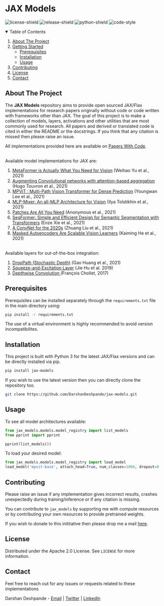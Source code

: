 <h1> JAX Models </h1>

<!-- PROJECT SHIELDS -->
![license-shield]
![release-shield]
![python-shield]
![code-style]

<!-- TABLE OF CONTENTS -->
<details open="open">
  <summary>Table of Contents</summary>
  <ol>
    <li>
      <a href="#about-the-project">About The Project</a>
    </li>
    <li>
      <a href="#getting-started">Getting Started</a>
      <ul>
        <li><a href="#prerequisites">Prerequisites</a></li>
        <li><a href="#installation">Installation</a></li>
        <li><a href="#usage">Usage</a></li>
      </ul>
    </li>
    <li><a href="#contributing">Contributing</a></li>
    <li><a href="#license">License</a></li>
    <li><a href="#contact">Contact</a></li>
  </ol>
</details>



<!-- ABOUT THE PROJECT -->
## About The Project

The <b>JAX Models</b> repository aims to provide open sourced JAX/Flax implementations for research papers originally without code or code written with frameworks other than JAX. The goal of this project is to make a collection of models, layers, activations and other utilities that are most commonly used for research. All papers and derived or translated code is cited in either the README or the docstrings. If you think that any citation is missed then please raise an issue.

All implementations provided here are available on <a href="https://www.paperswithcode.com">Papers With Code</a>.

<br>
Available model implementations for JAX are:

1. <a href="https://arxiv.org/abs/2111.11418">MetaFormer is Actually What You Need for Vision</a> (Weihao Yu et al., 2021)
2. <a href="https://arxiv.org/abs/2112.13692v1">Augmenting Convolutional networks with attention-based aggregation</a> (Hugo Touvron et al., 2021)
3. <a href="https://arxiv.org/abs/2112.11010">MPViT : Multi-Path Vision Transformer for Dense Prediction</a> (Youngwan Lee et al., 2021)
4. <a href="https://arxiv.org/abs/2105.01601v1">MLP-Mixer: An all-MLP Architecture for Vision</a> (Ilya Tolstikhin et al., 2021)
5. <a href="https://openreview.net/pdf?id=TVHS5Y4dNvM">Patches Are All You Need</a> (Anonymous et al., 2021)
6. <a href="https://arxiv.org/abs/2105.15203">SegFormer: Simple and Efficient Design for Semantic Segmentation with Transformers</a> (Enze Xie et al., 2021)
7. <a href="https://arxiv.org/abs/2201.03545">A ConvNet for the 2020s</a> (Zhuang Liu et al., 2021)
8. <a href="https://arxiv.org/abs/2111.06377v1">Masked Autoencoders Are Scalable Vision Learners</a> (Kaiming He et al., 2021)

<br>
Available layers for out-of-the-box integration:

1. <a href="https://arxiv.org/abs/1603.09382">DropPath (Stochastic Depth)</a> (Gao Huang et al., 2021)
2. <a href="https://arxiv.org/abs/1709.01507">Squeeze-and-Excitation Layer</a> (Jie Hu et al. 2019)
3. <a href="https://arxiv.org/abs/1610.02357v3"> Depthwise Convolution </a> (François Chollet, 2017)

<!-- PREREQUISITES -->
## Prerequisites

Prerequisites can be installed separately through the `requirements.txt` file in the main directory using:

```sh
pip install -r requirements.txt
```
The use of a virtual environment is highly recommended to avoid version incompatibilites.

<!-- INSTALLATION -->
## Installation

This project is built with Python 3 for the latest JAX/Flax versions and can be directly installed via pip.
```sh
pip install jax-models
```
If you wish to use the latest version then you can directly clone the repository too.
```sh
git clone https://github.com/DarshanDeshpande/jax-models.git
```

<!-- USAGE -->
## Usage

To see all model architectures available:

```py
from jax_models.models.model_registry import list_models
from pprint import pprint

pprint(list_models())
```

To load your desired model:

```py
from jax_models.models.model_registry import load_model
load_model('mpvit-base', attach_head=True, num_classes=1000, dropout=0.1)
```

<!-- CONTRIBUTING -->
## Contributing

Please raise an issue if any implementation gives incorrect results, crashes unexpectedly during training/inference or if any citation is missing.

You can contribute to `jax_models` by supporting me with compute resources or by contributing your own resources to provide pretrained weights. 

If you wish to donate to this inititative then please drop me a mail <a href="https://mail.google.com/mail/u/0/?view=cm&fs=1&to=darshan.g.deshpande@gmail.com&tf=1">here</a>.
<br>

<!-- LICENSE -->
## License

Distributed under the Apache 2.0 License. See `LICENSE` for more information.

<!-- CONTACT -->
## Contact
Feel free to reach out for any issues or requests related to these implementations

Darshan Deshpande - [Email](https://mail.google.com/mail/u/0/?view=cm&fs=1&to=darshan.g.deshpande@gmail.com&tf=1) | [Twitter](https://www.twitter.com/getdarshan) | [LinkedIn](https://www.linkedin.com/in/darshan-deshpande/) 





<!-- MARKDOWN LINKS & IMAGES -->
<!-- https://www.markdownguide.org/basic-syntax/#reference-style-links -->
[license-shield]: https://img.shields.io/badge/LICENSE-Apache_2.0-magenta?style=for-the-badge
[python-shield]: https://img.shields.io/badge/PYTHON-3.6+-blue?style=for-the-badge
[release-shield]: https://img.shields.io/badge/Build-Alpha-red?style=for-the-badge
[code-style]: https://img.shields.io/badge/Code_Style-Black-black?style=for-the-badge
